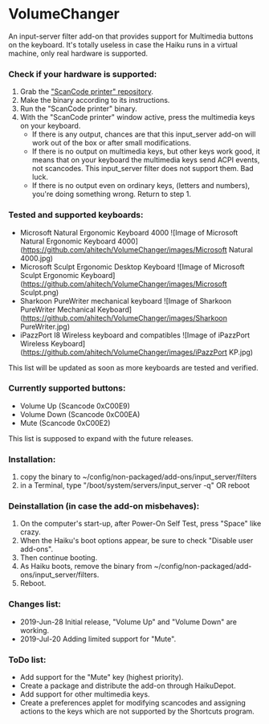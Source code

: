# VolumeChanger
An input-server filter add-on that provides support for Multimedia buttons on the keyboard. It's totally useless in case the Haiku runs in a virtual machine, only real hardware is supported.

### Check if your hardware is supported:
1. Grab the ["ScanCode printer" repository](https://github.com/ahitech/ScanCode-printer).
2. Make the binary according to its instructions.
3. Run the "ScanCode printer" binary.
4. With the "ScanCode printer" window active, press the multimedia keys on your keyboard.
   - If there is any output, chances are that this input_server add-on will work out of the box or after small modifications.
   - If there is no output on multimedia keys, but other keys work good, it means that on your keyboard the multimedia keys send ACPI events, not scancodes. This input_server filter does not support them. Bad luck.
   - If there is no output even on ordinary keys, (letters and numbers), you're doing something wrong. Return to step 1.

### Tested and supported keyboards:
   - Microsoft Natural Ergonomic Keyboard 4000
     ![Image of Microsoft Natural Ergonomic Keyboard 4000](https://github.com/ahitech/VolumeChanger/images/Microsoft Natural 4000.jpg)
   - Microsoft Sculpt Ergonomic Desktop Keyboard
     ![Image of Microsoft Sculpt Ergonomic Keyboard](https://github.com/ahitech/VolumeChanger/images/Microsoft Sculpt.png)
   - Sharkoon PureWriter mechanical keyboard
     ![Image of Sharkoon PureWriter Mechanical Keyboard](https://github.com/ahitech/VolumeChanger/images/Sharkoon PureWriter.jpg)
   - iPazzPort I8 Wireless keyboard and compatibles
     ![Image of iPazzPort Wireless Keyboard](https://github.com/ahitech/VolumeChanger/images/iPazzPort KP.jpg)

This list will be updated as soon as more keyboards are tested and verified.

### Currently supported buttons: 
   - Volume Up               (Scancode 0xC00E9)
   - Volume Down             (Scancode 0xC00EA)
   - Mute                    (Scancode 0xC00E2)
    
This list is supposed to expand with the future releases.

### Installation:
1. copy the binary to ~/config/non-packaged/add-ons/input_server/filters
2. in a Terminal, type "/boot/system/servers/input_server -q" OR reboot
  
### Deinstallation (in case the add-on misbehaves):
1. On the computer's start-up, after Power-On Self Test, press "Space" like crazy. 
2. When the Haiku's boot options appear, be sure to check "Disable user add-ons". 
3. Then continue booting. 
4. As Haiku boots, remove the binary from ~/config/non-packaged/add-ons/input_server/filters.
5. Reboot.
    
### Changes list:
   - 2019-Jun-28 Initial release, "Volume Up" and "Volume Down" are working.
   - 2019-Jul-20 Adding limited support for "Mute".   

### ToDo list:
   - Add support for the "Mute" key (highest priority).
   - Create a package and distribute the add-on through HaikuDepot.
   - Add support for other multimedia keys.
   - Create a preferences applet for modifying scancodes and assigning actions to the keys which are not supported by the Shortcuts program.
